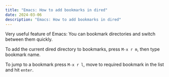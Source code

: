 ```yaml
---
title: "Emacs: How to add bookmarks in dired"
date: 2024-03-06
description: "Emacs: How to add bookmarks in dired"
---
```


Very useful feature of Emacs: You can bookmark directories
and switch between them quickly.

To add the current dired directory to bookmarks, press
`M-x r m`, then type bookmark name.

To jump to a bookmark press `M-x r l`, move to required
bookmark in the list and hit `enter`.
